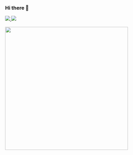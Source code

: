 ### Hi there 👋

<div align = "left">
    <a href= "https://twitter.com/alan_alickovic" target= "_blank" >
        <img src = "https://img.shields.io/badge/twitter-%231DA1F2.svg?style=for-the-badge&logo=twitter&logoColor=white">
    </a>
    <a href= "https://www.linkedin.com/in/alan-alickovic/" target= "_blank" >
        <img src = "https://img.shields.io/badge/linkedin-%230077B5.svg?style=for-the-badge&logo=linkedin&logoColor=white">
    </a>
</div>
<br>
<div align = "left">
  <img src = "https://github-readme-stats.vercel.app/api?username=alan2207&show_icons=true&theme=react" width = "400">
</div>

<!--
**alan2207/alan2207** is a ✨ _special_ ✨ repository because its `README.md` (this file) appears on your GitHub profile.

Here are some ideas to get you started:

- 🔭 I’m currently working on ...
- 🌱 I’m currently learning ...
- 👯 I’m looking to collaborate on ...
- 🤔 I’m looking for help with ...
- 💬 Ask me about ...
- 📫 How to reach me: ...
- 😄 Pronouns: ...
- ⚡ Fun fact: ...
-->
